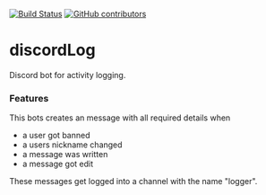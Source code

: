 [![Build Status](https://travis-ci.org/Biospheere/discordLog.svg?branch=master)](https://travis-ci.org/Biospheere/discordLog)
[![GitHub contributors](https://img.shields.io/github/contributors/biospheere/discordLog.svg)](https://github.com/Biospheere/discordLog/graphs/contributors/)
# discordLog

Discord bot for activity logging.

### Features

This bots creates an message with all required details when
* a user got banned
* a users nickname changed
* a message was written 
* a message got edit

These messages get logged into a channel with the name "logger".